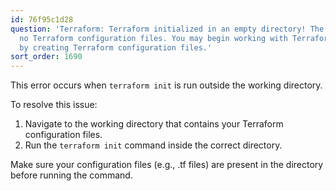 ```yaml
---
id: 76f95c1d28
question: 'Terraform: Terraform initialized in an empty directory! The directory has
  no Terraform configuration files. You may begin working with Terraform immediately
  by creating Terraform configuration files.'
sort_order: 1690
---
```


This error occurs when `terraform init` is run outside the working directory.

To resolve this issue:

1. Navigate to the working directory that contains your Terraform configuration files.
2. Run the `terraform init` command inside the correct directory.

Make sure your configuration files (e.g., .tf files) are present in the directory before running the command.